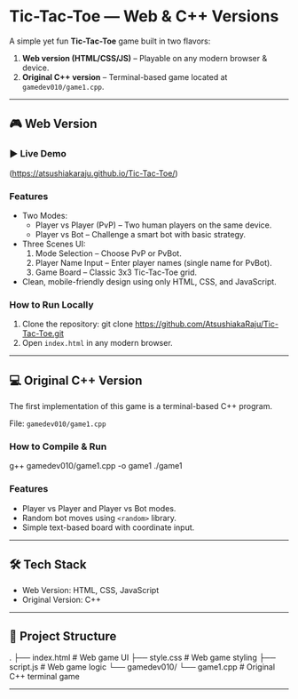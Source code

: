 # Tic-Tac-Toe — Web & C++ Versions

A simple yet fun **Tic-Tac-Toe** game built in two flavors:
1. **Web version (HTML/CSS/JS)** – Playable on any modern browser & device.
2. **Original C++ version** – Terminal-based game located at
   `gamedev010/game1.cpp`.

---

## 🎮 Web Version

### ▶️ Live Demo
(https://atsushiakaraju.github.io/Tic-Tac-Toe/)

### Features
- Two Modes:
  - Player vs Player (PvP) – Two human players on the same device.
  - Player vs Bot – Challenge a smart bot with basic strategy.
- Three Scenes UI:
  1. Mode Selection – Choose PvP or PvBot.
  2. Player Name Input – Enter player names (single name for PvBot).
  3. Game Board – Classic 3x3 Tic-Tac-Toe grid.
- Clean, mobile-friendly design using only HTML, CSS, and JavaScript.

### How to Run Locally
1. Clone the repository:
   git clone https://github.com/AtsushiakaRaju/Tic-Tac-Toe.git
2. Open `index.html` in any modern browser.

---

## 💻 Original C++ Version

The first implementation of this game is a terminal-based C++ program.

File: `gamedev010/game1.cpp`

### How to Compile & Run
g++ gamedev010/game1.cpp -o game1
./game1

### Features
- Player vs Player and Player vs Bot modes.
- Random bot moves using `<random>` library.
- Simple text-based board with coordinate input.

---

## 🛠️ Tech Stack
- Web Version: HTML, CSS, JavaScript
- Original Version: C++

---

## 📂 Project Structure
.
├── index.html       # Web game UI
├── style.css        # Web game styling
├── script.js        # Web game logic
└── gamedev010/
    └── game1.cpp    # Original C++ terminal game


---

